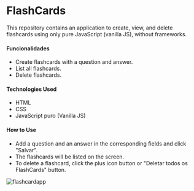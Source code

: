 # FlashCards
This repository contains an application to create, view, and delete flashcards using only pure JavaScript (vanilla JS), without frameworks.

#### Funcionalidades
- Create flashcards with a question and answer.
- List all flashcards.
- Delete flashcards.

#### Technologies Used
- HTML
- CSS
- JavaScript puro (Vanilla JS)

#### How to Use
- Add a question and an answer in the corresponding fields and click "Salvar".
- The flashcards will be listed on the screen.
- To delete a flashcard, click the plus icon button or "Deletar todos os FlashCards" button.

![flashcardapp](image.png)